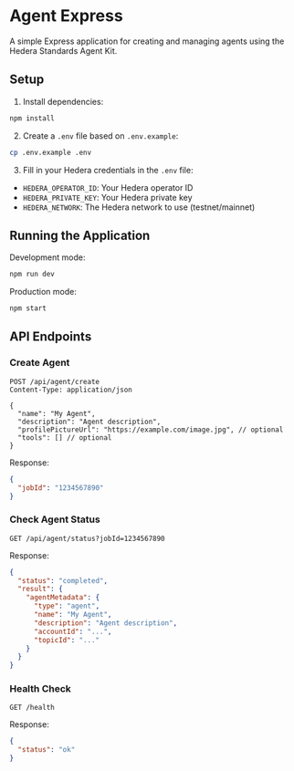 # Agent Express

A simple Express application for creating and managing agents using the Hedera Standards Agent Kit.

## Setup

1. Install dependencies:
```bash
npm install
```

2. Create a `.env` file based on `.env.example`:
```bash
cp .env.example .env
```

3. Fill in your Hedera credentials in the `.env` file:
- `HEDERA_OPERATOR_ID`: Your Hedera operator ID
- `HEDERA_PRIVATE_KEY`: Your Hedera private key
- `HEDERA_NETWORK`: The Hedera network to use (testnet/mainnet)

## Running the Application

Development mode:
```bash
npm run dev
```

Production mode:
```bash
npm start
```

## API Endpoints

### Create Agent
```http
POST /api/agent/create
Content-Type: application/json

{
  "name": "My Agent",
  "description": "Agent description",
  "profilePictureUrl": "https://example.com/image.jpg", // optional
  "tools": [] // optional
}
```

Response:
```json
{
  "jobId": "1234567890"
}
```

### Check Agent Status
```http
GET /api/agent/status?jobId=1234567890
```

Response:
```json
{
  "status": "completed",
  "result": {
    "agentMetadata": {
      "type": "agent",
      "name": "My Agent",
      "description": "Agent description",
      "accountId": "...",
      "topicId": "..."
    }
  }
}
```

### Health Check
```http
GET /health
```

Response:
```json
{
  "status": "ok"
}
``` 